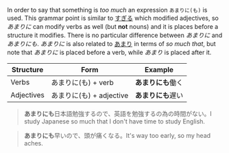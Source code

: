 In order to say that something is *too much* an expression `あまりに(も)` is used. This grammar point is similar to [すぎる](39) which modified adjectives, so *あまりに* can modify verbs as well (but **not** nouns) and it is places before a structure it modifies.
There is no particular difference between *あまりに* and *あまりにも*.
*あまりに* is also related to [あまり](54) in terms of *so much that*, but note that *あまりに* is placed before a verb, while *あまり* is placed after it.

|Structure|Form|Example|
|-|-|-|
|Verbs|あまりに(も) + verb|**あまりにも**働く|
|Adjectives|あまりに(も) + adjective|**あまりにも**遅い|

>**あまりにも**日本語勉強するので、英語を勉強するの為の時間がない。I study Japanese so much that I don't have time to study English.

>**あまりにも**早いので、頭が痛くなる。It's way too early, so my head aches.
